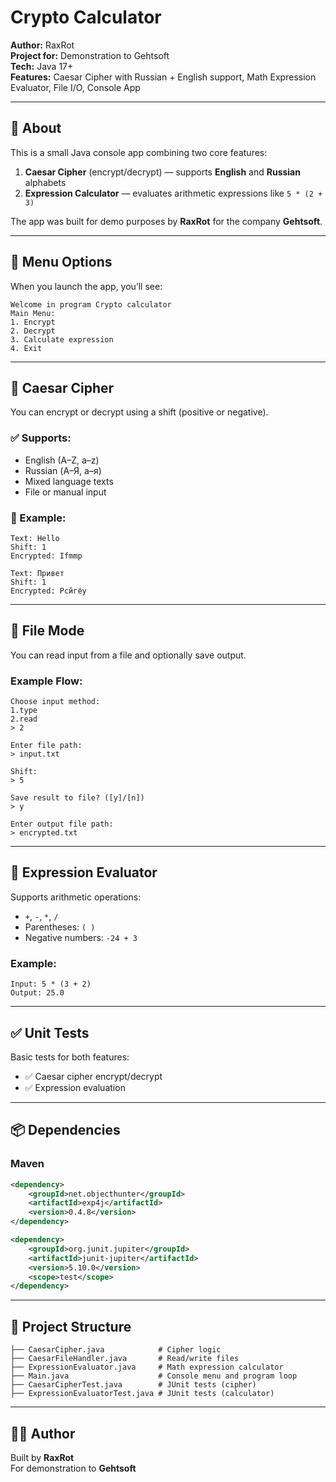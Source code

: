 # Crypto Calculator

**Author:** RaxRot  
**Project for:** Demonstration to Gehtsoft  
**Tech:** Java 17+  
**Features:** Caesar Cipher with Russian + English support, Math Expression Evaluator, File I/O, Console App

---

## 📌 About

This is a small Java console app combining two core features:

1. **Caesar Cipher** (encrypt/decrypt) — supports **English** and **Russian** alphabets  
2. **Expression Calculator** — evaluates arithmetic expressions like `5 * (2 + 3)`

The app was built for demo purposes by **RaxRot** for the company **Gehtsoft**.

---

## 📖 Menu Options

When you launch the app, you’ll see:

```
Welcome in program Crypto calculator
Main Menu:
1. Encrypt
2. Decrypt
3. Calculate expression
4. Exit
```

---

## 🔐 Caesar Cipher

You can encrypt or decrypt using a shift (positive or negative).

### ✅ Supports:
- English (A–Z, a–z)
- Russian (А–Я, а–я)
- Mixed language texts
- File or manual input

### 🔄 Example:

```
Text: Hello
Shift: 1
Encrypted: Ifmmp
```

```
Text: Привет
Shift: 1
Encrypted: Рсйгёу
```

---

## 📂 File Mode

You can read input from a file and optionally save output.

### Example Flow:

```
Choose input method:
1.type
2.read
> 2

Enter file path:
> input.txt

Shift:
> 5

Save result to file? ([y]/[n])
> y

Enter output file path:
> encrypted.txt
```

---

## 🧮 Expression Evaluator

Supports arithmetic operations:

- `+`, `-`, `*`, `/`
- Parentheses: `( )`
- Negative numbers: `-24 + 3`

### Example:

```
Input: 5 * (3 + 2)
Output: 25.0
```

---

## ✅ Unit Tests

Basic tests for both features:

- ✅ Caesar cipher encrypt/decrypt
- ✅ Expression evaluation

---

## 📦 Dependencies

### Maven

```xml
<dependency>
    <groupId>net.objecthunter</groupId>
    <artifactId>exp4j</artifactId>
    <version>0.4.8</version>
</dependency>

<dependency>
    <groupId>org.junit.jupiter</groupId>
    <artifactId>junit-jupiter</artifactId>
    <version>5.10.0</version>
    <scope>test</scope>
</dependency>
```

---

## 📁 Project Structure

```
├── CaesarCipher.java            # Cipher logic
├── CaesarFileHandler.java       # Read/write files
├── ExpressionEvaluator.java     # Math expression calculator
├── Main.java                    # Console menu and program loop
├── CaesarCipherTest.java        # JUnit tests (cipher)
├── ExpressionEvaluatorTest.java # JUnit tests (calculator)
```

---

## 👨‍💻 Author

Built by **RaxRot**  
For demonstration to **Gehtsoft**